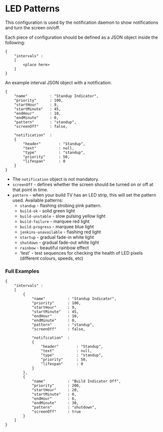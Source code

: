 # LED Patterns
This configuration is used by the notification daemon to show notifications and turn the screen on/off.

Each piece of configuration should be defined as a JSON object inside the following:

````
{
    "intervals" :
    [
        <place here>
    ]
}

````

An example interval JSON object with a notification:

````
{
    "name"          : "Standup Indicator",
    "priority"      : 100,
    "startHour"     : 9,
    "startMinute"   : 45,
    "endHour"       : 10,
    "endMinute"     : 0,
    "pattern"       : "standup",
    "screenOff"     : false,

    "notification"  :
    {
        "header"        : "Standup",
        "text"          : null,
        "type"          : "standup",
        "priority"      : 50,
        "lifespan"      : 0
    }
}

````

- The `notification` object is not mandatory.
- `screenOff` - defines whether the screen should be turned on or off at that point in time.
- `pattern` - when your build TV has an LED strip, this will set the pattern used. Available patterns:
    - `standup` - flashing strobing pink pattern.
    - `build-ok` - solid green light
    - `build-unstable` - slow pulsing yellow light
    - `build-failure` - marquee red light
    - `build-progress` - marquee blue light
    - `jenkins-unavailable` - flashing red light
    - `startup` - gradual fade-in white light
    - `shutdown` - gradual fade-out white light
    - `rainbow` - beautiful rainbow effect
    - 'test' - test sequences for checking the health of LED pixels (different colours, speeds, etc)

### Full Examples

````
{
    "intervals" :
    [
        {
            "name"          : "Standup Indicator",
            "priority"      : 100,
            "startHour"     : 9,
            "startMinute"   : 45,
            "endHour"       : 10,
            "endMinute"     : 0,
            "pattern"       : "standup",
            "screenOff"     : false,

            "notification"  :
            {
                "header"        : "Standup",
                "text"          : null,
                "type"          : "standup",
                "priority"      : 50,
                "lifespan"      : 0
            }
        },
        {
            "name"          : "Build Indicator Off",
            "priority"      : 200,
            "startHour"     : 20,
            "startMinute"   : 0,
            "endHour"       : 6,
            "endMinute"     : 30,
            "pattern"       : "shutdown",
            "screenOff"     : true
        }
    ]
}
````